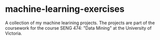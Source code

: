 # machine-learning-exercises
A collection of my machine learining projects. The projects are part of the coursework for the course SENG 474: "Data Mining" at the University of Victoria.
